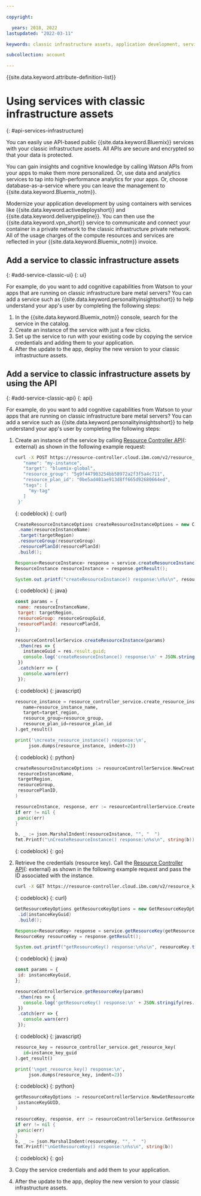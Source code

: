 ```yaml
---

copyright:

  years: 2018, 2022
lastupdated: "2022-03-11"

keywords: classic infrastructure assets, application development, services that work with classic infrastructure

subcollection: account

---
```


{{site.data.keyword.attribute-definition-list}}

# Using services with classic infrastructure assets
{: #api-services-infrastructure}

You can easily use API-based public {{site.data.keyword.Bluemix}} services with your classic infrastructure assets. All APIs are secure and encrypted so that your data is protected.

You can gain insights and cognitive knowledge by calling Watson APIs from your apps to make them more personalized. Or, use data and analytics services to tap into high-performance analytics for your apps. Or, choose database-as-a-service where you can leave the management to {{site.data.keyword.Bluemix_notm}}.

Modernize your application development by using containers with services like {{site.data.keyword.activedeployshort}} and {{site.data.keyword.deliverypipeline}}. You can then use the {{site.data.keyword.vpn_short}} service to communicate and connect your container in a private network to the classic infrastructure private network. All of the usage charges of the compute resources and services are reflected in your {{site.data.keyword.Bluemix_notm}} invoice.

## Add a service to classic infrastructure assets
{: #add-service-classic-ui}
{: ui}

For example, do you want to add cognitive capabilities from Watson to your apps that are running on classic infrastructure bare metal servers? You can add a service such as {{site.data.keyword.personalityinsightsshort}} to help understand your app's user by completing the following steps:

1. In the {{site.data.keyword.Bluemix_notm}} console, search for the service in the catalog.
2. Create an instance of the service with just a few clicks.
3. Set up the service to run with your existing code by copying the service credentials and adding them to your application.
4. After the update to the app, deploy the new version to your classic infrastructure assets.

## Add a service to classic infrastructure assets by using the API
{: #add-service-classic-api}
{: api}

For example, do you want to add cognitive capabilities from Watson to your apps that are running on classic infrastructure bare metal servers? You can add a service such as {{site.data.keyword.personalityinsightsshort}} to help understand your app's user by completing the following steps:

1. Create an instance of the service by calling [Resource Controller API](/apidocs/resource-controller/resource-controller?code=go#create-resource-instance){: external} as shown in the following example request: 

   ```bash
   curl -X POST https://resource-controller.cloud.ibm.com/v2/resource_instances -H 'Authorization: Bearer <>' -H 'Content-Type: application/json' -d '{
      "name": "my-instance",
      "target": "bluemix-global",
      "resource_group": "5g9f447903254bb58972a2f3f5a4c711",
      "resource_plan_id": "0be5ad401ae913d8ff665d92680664ed",
      "tags": [
        "my-tag"
      ]
    }'
   ```
   {: codeblock}
   {: curl}

   ```java
   CreateResourceInstanceOptions createResourceInstanceOptions = new CreateResourceInstanceOptions.Builder()
    .name(resourceInstanceName)
    .target(targetRegion)
    .resourceGroup(resourceGroup)
    .resourcePlanId(resourcePlanId)
    .build();

   Response<ResourceInstance> response = service.createResourceInstance(createResourceInstanceOptions).execute();
   ResourceInstance resourceInstance = response.getResult();

   System.out.printf("createResourceInstance() response:\n%s\n", resourceInstance.toString());
   ```
   {: codeblock}
   {: java}

   ```javascript
   const params = {
    name: resourceInstanceName,
    target: targetRegion,
    resourceGroup: resourceGroupGuid,
    resourcePlanId: resourcePlanId,
   };

   resourceControllerService.createResourceInstance(params)
    .then(res => {
      instanceGuid = res.result.guid;
      console.log('createResourceInstance() response:\n' + JSON.stringify(res.result, null, 2));
    })
    .catch(err => {
      console.warn(err)
    });
   ```
   {: codeblock}
   {: javascript}

   ```python
   resource_instance = resource_controller_service.create_resource_instance(
      name=resource_instance_name,
      target=target_region,
      resource_group=resource_group,
      resource_plan_id=resource_plan_id
   ).get_result()

   print('\ncreate_resource_instance() response:\n',
        json.dumps(resource_instance, indent=2))
   ```
   {: codeblock}
   {: python}

   ```go
   createResourceInstanceOptions := resourceControllerService.NewCreateResourceInstanceOptions(
    resourceInstanceName,
    targetRegion,
    resourceGroup,
    resourcePlanID,
   )

   resourceInstance, response, err := resourceControllerService.CreateResourceInstance(createResourceInstanceOptions)
   if err != nil {
    panic(err)
   }

   b, _ := json.MarshalIndent(resourceInstance, "", "  ")
   fmt.Printf("\nCreateResourceInstance() response:\n%s\n", string(b))
   ```
   {: codeblock}
   {: go}

1. Retrieve the credentials (resource key). Call the [Resource Controller API](/apidocs/resource-controller/resource-controller#get-resource-key){: external} as shown in the following example request and pass the ID associated with the instance.

   ```bash
   curl -X GET https://resource-controller.cloud.ibm.com/v2/resource_keys/23693f48-aaa2-4079-b0c7-334846eff8d0 -H 'Authorization: Bearer <IAM_TOKEN>'
   ```
   {: codeblock}
   {: curl}

   ```java
   GetResourceKeyOptions getResourceKeyOptions = new GetResourceKeyOptions.Builder()
    .id(instanceKeyGuid)
    .build();

   Response<ResourceKey> response = service.getResourceKey(getResourceKeyOptions).execute();
   ResourceKey resourceKey = response.getResult();

   System.out.printf("getResourceKey() response:\n%s\n", resourceKey.toString());
   ```
   {: codeblock}
   {: java}

   ```javascript
   const params = {
    id: instanceKeyGuid,
   };

   resourceControllerService.getResourceKey(params)
    .then(res => {
      console.log('getResourceKey() response:\n' + JSON.stringify(res.result, null, 2));
    })
    .catch(err => {
      console.warn(err)
    });
   ```
   {: codeblock}
   {: javascript}

   ```python
   resource_key = resource_controller_service.get_resource_key(
      id=instance_key_guid
   ).get_result()

   print('\nget_resource_key() response:\n',
        json.dumps(resource_key, indent=2))
   ```
   {: codeblock}
   {: python}

   ```go
   getResourceKeyOptions := resourceControllerService.NewGetResourceKeyOptions(
    instanceKeyGUID,
   )

   resourceKey, response, err := resourceControllerService.GetResourceKey(getResourceKeyOptions)
   if err != nil {
    panic(err)
   }
   b, _ := json.MarshalIndent(resourceKey, "", "  ")
   fmt.Printf("\nGetResourceKey() response:\n%s\n", string(b))
   ```
   {: codeblock}
   {: go}

1. Copy the service credentials and add them to your application. 
1. After the update to the app, deploy the new version to your classic infrastructure assets. 
